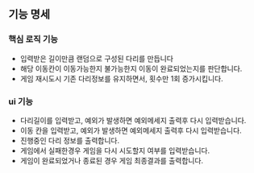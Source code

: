 ## 기능 명세

### 핵심 로직 기능

- 입력받은 길이만큼 랜덤으로 구성된 다리를 만듭니다
- 해당 이동칸이 이동가능한지 불가능한지 이동이 완료되었는지를 판단합니다.
- 게임 재시도시 기존 다리정보를 유지하면서, 횟수만 1회 증가시킵니다.

### ui 기능

- 다리길이를 입력받고, 예외가 발생하면 예외메세지 출력후 다시 입력받습니다.
- 이동 칸을 입력받고, 예외가 발생하면 예외메세지 출력후 다시 입력받습니다.
- 진행중인 다리 정보를 출력합니다.
- 게임에서 실패한경우 게임을 다시 시도할지 여부를 입력받습니다.
- 게임이 완료되었거나 종료된 경우 게임 최종결과를 출력합니다.
